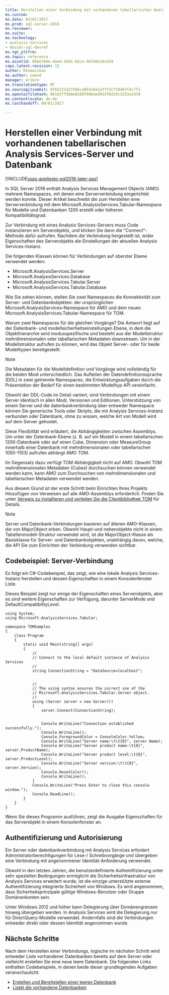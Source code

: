 ```yaml
---
title: Herstellen einer Verbindung mit vorhandenen tabellarischen Analysis Services-Server und Datenbank | Microsoft Docs
ms.custom: 
ms.date: 03/07/2017
ms.prod: sql-server-2016
ms.reviewer: 
ms.suite: 
ms.technology:
- analysis-services
- docset-sql-devref
ms.tgt_pltfrm: 
ms.topic: reference
ms.assetid: 05be704e-4ee4-4101-b5ce-96fdda18c639
caps.latest.revision: 12
author: Minewiskan
ms.author: owend
manager: erikre
ms.translationtype: MT
ms.sourcegitcommit: 876522142756bca05416a1afff3cf10467f4c7f1
ms.openlocfilehash: 061b37f5b0e8209f896ded915f0259c3253a1439
ms.contentlocale: de-de
ms.lasthandoff: 09/01/2017

---
```

# <a name="connect-to-existing-analysis-services-tabular-server-and-database"></a>Herstellen einer Verbindung mit vorhandenen tabellarischen Analysis Services-Server und Datenbank

[!INCLUDE[ssas-appliesto-sql2016-later-aas](../../includes/ssas-appliesto-sql2016-later-aas.md)]

In SQL Server 2016 enthält Analysis Services Management Objects (AMO) mehrere Namespaces, mit denen eine Serververbindung eingerichtet werden konnte. Dieser Artikel beschreibt die zum Herstellen eine Serververbindung mit dem Microsoft.AnalysisServices.Tabular-Namespace für Modelle und Datenbanken 1200 erstellt oder höheren Kompatibilitätsgrad. 

Zur Verbindung mit eines Analysis Services-Servers muss Code instanziieren ein Serverobjekts, und klicken Sie dann die "Connect"-Methode dafür aufrufen. Nachdem die Verbindung hergestellt ist, wider Eigenschaften des Serverobjekts die Einstellungen der aktuellen Analysis Services-Instanz. 

Die folgenden Klassen können für Verbindungen auf oberster Ebene verwendet werden: 

* Microsoft.AnalysisServices.Server 
* Microsoft.AnalysisServices.Database 
* Microsoft.AnalysisServices.Tabular.Server 
* Microsoft.AnalysisServices.Tabular.Database 

Wie Sie sehen können, stellen Sie zwei Namespaces die Konnektivität zum Server- und Datenbankobjekten: der ursprünglichen Microsoft.AnalysisServices-Namespace für AMO und dem neuen Microsoft.AnalysisServices.Tabular-Namespace für TOM.

Warum zwei Namespaces für die gleichen Vorgänge? Die Antwort liegt auf der Datenbank- und modellsicherheitseinstellungen Ebene, in dem die Objekthierarchie wird modusspezifische und besteht aus der Modellstruktur mehrdimensionalen oder tabellarischen Metadaten downstream. Um in der Modellstruktur aufrufen zu können, wird das Objekt Server- oder für beide Modelltypen bereitgestellt.

> [!NOTE]  
>  Die Metadaten für die Modelldefinition und Vorgänge wird vollständig für die beiden Modi unterschiedlich. Das Aufteilen der Datendefinitionssprache (DDL) in zwei getrennte Namespaces, die Entwicklungsaufgaben durch die Präsentation der Bedarf für einen bestimmten Modelltyp API vereinfacht. 

Obwohl der DDL-Code im Detail variiert, sind Verbindungen mit einem Server identisch in allen Modi, Versionen und Editionen. Unterstützung von einem Server und die datenbankverbindung über entweder Namespace können Sie generische Tools oder Skripts, die mit Analysis Services-Instanz verbunden oder Datenbank, ohne zu wissen, welche Art von Modell wird auf dem Server gehostet.  

Diese Flexibilität wird erläutert, die Abhängigkeiten zwischen Assemblys. Um unter der Datenbank-Ebene (z. B. auf ein Modell in einem tabellarischen 1200-Datenbank oder auf einen Cube, Dimension oder MeasureGroup innerhalb einer Datenbank mit mehrdimensionalen oder tabellarischen 1050-1103) aufrufen abhängt AMO TOM. 

Im Gegensatz dazu verfügt TOM Abhängigkeit nicht auf AMO. Obwohl TOM mehrdimensionalen Metadaten (Cubes) durchsuchen können verwendet werden kann, kann AMO zum Durchsuchen von mehrdimensionalen und tabellarischen Metadaten verwendet werden. 

Aus diesem Grund ist der erste Schritt beim Einrichten Ihres Projekts Hinzufügen von Verweisen auf alle AMO-Assemblys erforderlich. Finden Sie unter [Verweis zu installieren und verteilen Sie die Clientbibliothek TOM](../../analysis-services/tabular-model-programming-compatibility-level-1200/install-distribute-and-reference-the-tabular-object-model.md) für Details. 

> [!NOTE]  
>  Server und Datenbank-Verbindungen basieren auf älteren AMO-Klassen, die von MajorObject erben. Obwohl Haupt-und nebenobjekte nicht in einem Tabellenmodell-Struktur verwendet wird, ist die MajorObject-Klasse als Basisklasse für Server- und Datenbankobjekten, unabhängig davon, welche, die API Sie zum Einrichten der Verbindung verwenden sichtbar.  

## <a name="code-example-server-connection"></a>Codebeispiel: Server-Verbindung 

Es folgt ein C#-Codebeispiel, das zeigt, wie eine lokale Analysis Services-Instanz herstellen und dessen Eigenschaften in einem Konsolenfenster Liste. 

Dieses Beispiel zeigt nur einige der Eigenschaften eines Serverobjekts, aber es sind weitere Eigenschaften zur Verfügung, darunter ServerMode und DefaultCompatibilityLevel.  

```
using System; 
using Microsoft.AnalysisServices.Tabular; 

namespace TOMSamples 
{ 
    class Program 
    { 
        static void Main(string[] args) 
        { 
            // 
            // Connect to the local default instance of Analysis Services 
            // 
            string ConnectionString = "DataSource=localhost"; 


            // 
            // The using syntax ensures the correct use of the 
            // Microsoft.AnalysisServices.Tabular.Server object. 
            // 
            using (Server server = new Server()) 
            { 
                server.Connect(ConnectionString); 

 
                Console.WriteLine("Connection established successfully."); 
                Console.WriteLine(); 
                Console.ForegroundColor = ConsoleColor.Yellow; 
                Console.WriteLine("Server name:\t\t{0}", server.Name); 
                Console.WriteLine("Server product name:\t{0}", server.ProductName); 
                Console.WriteLine("Server product level:\t{0}", server.ProductLevel); 
                Console.WriteLine("Server version:\t\t{0}", server.Version); 
                Console.ResetColor(); 
                Console.WriteLine(); 
            } 
            Console.WriteLine("Press Enter to close this console window."); 
            Console.ReadLine(); 
        } 
    } 
} 
```
Wenn Sie dieses Programm ausführen, zeigt die Ausgabe Eigenschaften für das Serverobjekt in einem Konsolenfenster an. 

## <a name="authentication-and-authorization"></a>Authentifizierung und Autorisierung 

Ein Server oder datenbankverbindung mit Analysis Services erfordert Administratorberechtigungen für Lese-/ Schreibvorgänge und übergeben eine Verbindung mit angenommener Identität-Anforderung verwendet.  

Obwohl in den letzten Jahren, die benutzerdefinierte Authentifizierung unter sehr speziellen Bedingungen ermöglicht die Sicherheitsinfrastruktur von Analysis Services erweitert wurde, ist die einzige unterstützte externe Authentifizierung integrierte Sicherheit von Windows. Es wird angenommen, dass Sicherheitsprinzipale gültige Windows-Benutzer oder Gruppe Domänenkonten sein.  

Unter Windows 2012 und höher kann Delegierung über Domänengrenzen hinweg übergeben werden. In Analysis Services wird die Delegierung nur für DirectQuery-Modelle verwendet. Andernfalls sind die Verbindungen entweder direkt oder dessen Identität angenommen wurde. 

## <a name="next-steps"></a>Nächste Schritte 

Nach dem Herstellen einer Verbindungs, logische im nächsten Schritt wird entweder Liste vorhandener Datenbanken bereits auf dem Server oder vielleicht erstellen Sie eine neue leere Datenbank. Die folgenden Links enthalten Codebeispiele, in denen beide dieser grundlegenden Aufgaben veranschaulicht: 

- [Erstellen und Bereitstellen einer leeren Datenbank](../../analysis-services/tabular-model-programming-compatibility-level-1200/create-and-deploy-an-empty-database-analysis-services-amo-tom.md)
- [Listet die vorhandene Datenbanken](../../analysis-services/tabular-model-programming-compatibility-level-1200/list-existing-databases-on-a-tabular-server-analysis-services-amo-tom.md)

